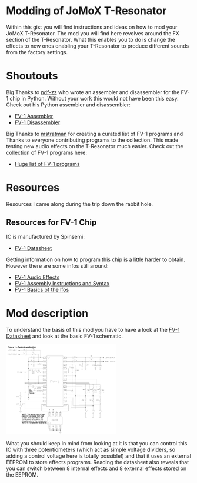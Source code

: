 # Modding of JoMoX T-Resonator
Within this gist you will find instructions and ideas on how to mod your JoMoX T-Resonator.
The mod you will find here revolves around the FX section of the T-Resonator. What this enables
you to do is change the effects to new ones enabling your T-Resonator to produce different sounds
from the factory settings.

# Shoutouts
Big Thanks to <a href="https://github.com/ndf-zz/">ndf-zz</a> who wrote an assembler and disassembler
for the FV-1 chip in Python. Without your work this would not have been this easy. Check out his Python
assembler and disassembler:
- <a href="https://github.com/ndf-zz/asfv1">FV-1 Assembler</a>
- <a href="https://github.com/ndf-zz/disfv1">FV-1 Disassembler</a>

Big Thanks to <a href="https://github.com/mstratman">mstratman</a> for creating a curated list of FV-1
programs and Thanks to everyone contributing programs to the collection. This made testing new audio
effects on the T-Resonator much easier. Check out the collection of FV-1 programs here:
- <a href="https://mstratman.github.io/fv1-programs/">Huge list of FV-1 programs</a>

# Resources
Resources I came along during the trip down the rabbit hole.

## Resources for FV-1 Chip
IC is manufactured by Spinsemi:
- <a href="https://www.uk-electronic.de/PDF/FV-1.pdf">FV-1 Datasheet</a>

Getting information on how to program this chip is a little harder to obtain. However there
are some infos still around:
- <a href="https://xenvn.com/threads/spin-fv-1-audio-effects.125">FV-1 Audio Effects</a>
- <a href="https://xenvn.com/threads/spin-fv-1-instructions-and-syntax.122/">FV-1 Assembly Instructions and Syntax</a>
- <a href="https://xenvn.com/threads/basics-of-the-lfos-in-the-spin-fv-1.123/">FV-1 Basics of the lfos</a>

# Mod description
To understand the basis of this mod you have to have a look at the
<a href="https://www.uk-electronic.de/PDF/FV-1.pdf">FV-1 Datasheet</a>
and look at the basic FV-1 schematic.

<p float="left">
 <img src="pic/FV-1_typical_application_circuit.jpg" width="300" />
</p>

What you should keep in mind from looking at it is that you can control this IC
with three potentiometers (which act as simple voltage dividers, so adding a
control voltage here is totally possible!) and that it uses an external EEPROM
to store effects programs. Reading the datasheet also reveals that you can switch
between 8 internal effects and 8 external effects stored on the EEPROM.
